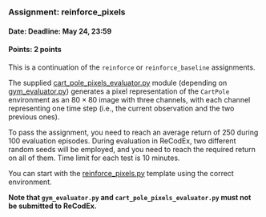 ### Assignment: reinforce_pixels
#### Date: Deadline: May 24, 23:59
#### Points: 2 points

This is a continuation of the `reinforce` or `reinforce_baseline` assignments.

The supplied [cart_pole_pixels_evaluator.py](https://github.com/ufal/npfl114/tree/master/labs/11/cart_pole_pixels_evaluator.py)
module (depending on [gym_evaluator.py](https://github.com/ufal/npfl114/tree/master/labs/11/gym_evaluator.py))
generates a pixel representation of the `CartPole` environment
as an $80×80$ image with three channels, with each channel representing one time step
(i.e., the current observation and the two previous ones).

To pass the assignment, you need to reach an average return of 250 during 100
evaluation episodes. During evaluation in ReCodEx, two different random seeds
will be employed, and you need to reach the required return on all of them. Time
limit for each test is 10 minutes.

You can start with the
[reinforce_pixels.py](https://github.com/ufal/npfl114/tree/master/labs/11/reinforce_pixels.py)
template using the correct environment.

**Note that `gym_evaluator.py` and `cart_pole_pixels_evaluator.py` must not be submitted to ReCodEx.**
